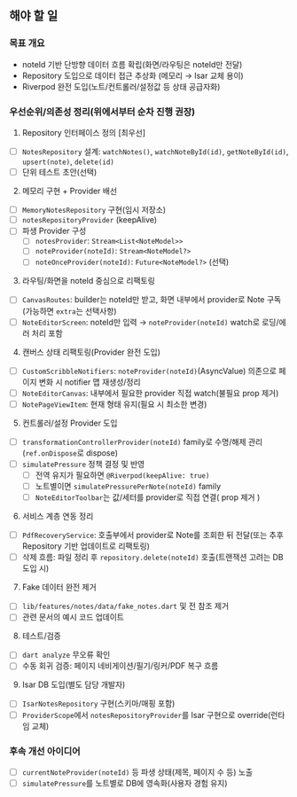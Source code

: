 ## 해야 할 일

### 목표 개요

- noteId 기반 단방향 데이터 흐름 확립(화면/라우팅은 noteId만 전달)
- Repository 도입으로 데이터 접근 추상화 (메모리 → Isar 교체 용이)
- Riverpod 완전 도입(노트/컨트롤러/설정값 등 상태 공급자화)

### 우선순위/의존성 정리(위에서부터 순차 진행 권장)

1. Repository 인터페이스 정의 [최우선]

- [ ] `NotesRepository` 설계: `watchNotes()`, `watchNoteById(id)`, `getNoteById(id)`, `upsert(note)`, `delete(id)`
- [ ] 단위 테스트 초안(선택)

2. 메모리 구현 + Provider 배선

- [ ] `MemoryNotesRepository` 구현(임시 저장소)
- [ ] `notesRepositoryProvider` (keepAlive)
- [ ] 파생 Provider 구성
  - [ ] `notesProvider`: `Stream<List<NoteModel>>`
  - [ ] `noteProvider(noteId)`: `Stream<NoteModel?>`
  - [ ] `noteOnceProvider(noteId)`: `Future<NoteModel?>` (선택)

3. 라우팅/화면을 noteId 중심으로 리팩토링

- [ ] `CanvasRoutes`: builder는 noteId만 받고, 화면 내부에서 provider로 Note 구독(가능하면 `extra`는 선택사항)
- [ ] `NoteEditorScreen`: noteId만 입력 → `noteProvider(noteId)` watch로 로딩/에러 처리 포함

4. 캔버스 상태 리팩토링(Provider 완전 도입)

- [ ] `CustomScribbleNotifiers`: `noteProvider(noteId)`(AsyncValue) 의존으로 페이지 변화 시 notifier 맵 재생성/정리
- [ ] `NoteEditorCanvas`: 내부에서 필요한 provider 직접 watch(불필요 prop 제거)
- [ ] `NotePageViewItem`: 현재 형태 유지(필요 시 최소한 변경)

5. 컨트롤러/설정 Provider 도입

- [ ] `transformationControllerProvider(noteId)` family로 수명/해제 관리(`ref.onDispose`로 dispose)
- [ ] `simulatePressure` 정책 결정 및 반영
  - [ ] 전역 유지가 필요하면 `@Riverpod(keepAlive: true)`
  - [ ] 노트별이면 `simulatePressurePerNote(noteId)` family
  - [ ] `NoteEditorToolbar`는 값/세터를 provider로 직접 연결( prop 제거 )

6. 서비스 계층 연동 정리

- [ ] `PdfRecoveryService`: 호출부에서 provider로 Note를 조회한 뒤 전달(또는 추후 Repository 기반 업데이트로 리팩토링)
- [ ] 삭제 흐름: 파일 정리 후 `repository.delete(noteId)` 호출(트랜잭션 고려는 DB 도입 시)

7. Fake 데이터 완전 제거

- [ ] `lib/features/notes/data/fake_notes.dart` 및 전 참조 제거
- [ ] 관련 문서의 예시 코드 업데이트

8. 테스트/검증

- [ ] `dart analyze` 무오류 확인
- [ ] 수동 회귀 검증: 페이지 네비게이션/필기/링커/PDF 복구 흐름

9. Isar DB 도입(별도 담당 개발자)

- [ ] `IsarNotesRepository` 구현(스키마/매핑 포함)
- [ ] `ProviderScope`에서 `notesRepositoryProvider`를 Isar 구현으로 override(런타임 교체)

### 후속 개선 아이디어

- [ ] `currentNoteProvider(noteId)` 등 파생 상태(제목, 페이지 수 등) 노출
- [ ] `simulatePressure`를 노트별로 DB에 영속화(사용자 경험 유지)
